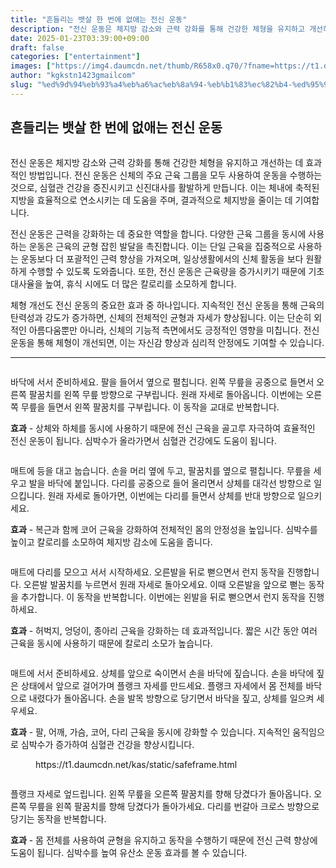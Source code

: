 ```yaml
---
title: "흔들리는 뱃살 한 번에 없애는 전신 운동"
description: "전신 운동은 체지방 감소와 근력 강화를 통해 건강한 체형을 유지하고 개선하는 데 효과적인 방법입니다. 전신 운동은 신체의 주요 근육 그룹을 모두 사용하여 운동을 수행하는 것으로, 심혈관 건강을 증진시키고 신진대사를 활발하게 만듭니다. 이는 체내에 축적된 지방을 효율적으"
date: 2025-01-23T03:39:00+09:00
draft: false
categories: ["entertainment"]
images: ["https://img4.daumcdn.net/thumb/R658x0.q70/?fname=https://t1.daumcdn.net/news/202407/23/tenbody/20240723073052172yrvz.jpg", "https://t1.daumcdn.net/news/202407/23/tenbody/20240723073052450slsc.gif", "https://t1.daumcdn.net/news/202407/23/tenbody/20240723073052756vxoi.gif", "https://t1.daumcdn.net/news/202407/23/tenbody/20240723073053060ssqc.gif", "https://t1.daumcdn.net/news/202407/23/tenbody/20240723073053403wwvp.gif"]
author: "kgkstn1423gmailcom"
slug: "%ed%9d%94%eb%93%a4%eb%a6%ac%eb%8a%94-%eb%b1%83%ec%82%b4-%ed%95%9c-%eb%b2%88%ec%97%90-%ec%97%86%ec%95%a0%eb%8a%94-%ec%a0%84%ec%8b%a0-%ec%9a%b4%eb%8f%99"
---
```


<h2 >흔들리는 뱃살 한 번에 없애는 전신 운동</h2> <figure ><img src="https://img4.daumcdn.net/thumb/R658x0.q70/?fname=https://t1.daumcdn.net/news/202407/23/tenbody/20240723073052172yrvz.jpg" alt=""/></figure> <p>전신 운동은 체지방 감소와 근력 강화를 통해 건강한 체형을 유지하고 개선하는 데 효과적인 방법입니다. 전신 운동은 신체의 주요 근육 그룹을 모두 사용하여 운동을 수행하는 것으로, 심혈관 건강을 증진시키고 신진대사를 활발하게 만듭니다. 이는 체내에 축적된 지방을 효율적으로 연소시키는 데 도움을 주며, 결과적으로 체지방을 줄이는 데 기여합니다.</p> <p>전신 운동은 근력을 강화하는 데 중요한 역할을 합니다. 다양한 근육 그룹을 동시에 사용하는 운동은 근육의 균형 잡힌 발달을 촉진합니다. 이는 단일 근육을 집중적으로 사용하는 운동보다 더 포괄적인 근력 향상을 가져오며, 일상생활에서의 신체 활동을 보다 원활하게 수행할 수 있도록 도와줍니다. 또한, 전신 운동은 근육량을 증가시키기 때문에 기초 대사율을 높여, 휴식 시에도 더 많은 칼로리를 소모하게 합니다.</p> <p>체형 개선도 전신 운동의 중요한 효과 중 하나입니다. 지속적인 전신 운동을 통해 근육의 탄력성과 강도가 증가하면, 신체의 전체적인 균형과 자세가 향상됩니다. 이는 단순히 외적인 아름다움뿐만 아니라, 신체의 기능적 측면에서도 긍정적인 영향을 미칩니다. 전신 운동을 통해 체형이 개선되면, 이는 자신감 향상과 심리적 안정에도 기여할 수 있습니다.</p> <hr /> <figure ><img src="https://t1.daumcdn.net/news/202407/23/tenbody/20240723073052450slsc.gif" alt=""/></figure> <p>바닥에 서서 준비하세요. 팔을 들어서 옆으로 펼칩니다. 왼쪽 무릎을 공중으로 들면서 오른쪽 팔꿈치를 왼쪽 무릎 방향으로 구부립니다. 원래 자세로 돌아옵니다. 이번에는 오른쪽 무릎을 들면서 왼쪽 팔꿈치를 구부립니다. 이 동작을 교대로 반복합니다.</p> <p><strong>효과</strong> - 상체와 하체를 동시에 사용하기 때문에 전신 근육을 골고루 자극하여 효율적인 전신 운동이 됩니다. 심박수가 올라가면서 심혈관 건강에도 도움이 됩니다.</p> <figure ><img src="https://t1.daumcdn.net/news/202407/23/tenbody/20240723073052756vxoi.gif" alt=""/></figure> <p>매트에 등을 대고 눕습니다. 손을 머리 옆에 두고, 팔꿈치를 옆으로 펼칩니다. 무릎을 세우고 발을 바닥에 붙입니다. 다리를 공중으로 들어 올리면서 상체를 대각선 방향으로 일으킵니다. 원래 자세로 돌아가면, 이번에는 다리를 들면서 상체를 반대 방향으로 일으키세요.</p> <p><strong>효과</strong> - 복근과 함께 코어 근육을 강화하여 전체적인 몸의 안정성을 높입니다. 심박수를 높이고 칼로리를 소모하여 체지방 감소에 도움을 줍니다.</p> <figure ><img src="https://t1.daumcdn.net/news/202407/23/tenbody/20240723073053060ssqc.gif" alt=""/></figure> <p>매트에 다리를 모으고 서서 시작하세요. 오른발을 뒤로 뻗으면서 런지 동작을 진행합니다. 오른발 발꿈치를 누르면서 원래 자세로 돌아오세요. 이때 오른발을 앞으로 뻗는 동작을 추가합니다. 이 동작을 반복합니다. 이번에는 왼발을 뒤로 뻗으면서 런지 동작을 진행하세요.</p> <p><strong>효과</strong> - 허벅지, 엉덩이, 종아리 근육을 강화하는 데 효과적입니다. 짧은 시간 동안 여러 근육을 동시에 사용하기 때문에 칼로리 소모가 높습니다.</p> <figure ><img src="https://t1.daumcdn.net/news/202407/23/tenbody/20240723073053403wwvp.gif" alt=""/></figure> <p>매트에 서서 준비하세요. 상체를 앞으로 숙이면서 손을 바닥에 짚습니다. 손을 바닥에 짚은 상태에서 앞으로 걸어가며 플랭크 자세를 만드세요. 플랭크 자세에서 몸 전체를 바닥으로 내렸다가 돌아옵니다. 손을 발목 방향으로 당기면서 바닥을 짚고, 상체를 일으켜 세우세요.</p> <p><strong>효과</strong> - 팔, 어깨, 가슴, 코어, 다리 근육을 동시에 강화할 수 있습니다. 지속적인 움직임으로 심박수가 증가하여 심혈관 건강을 향상시킵니다.</p> <figure ><div > https://t1.daumcdn.net/kas/static/safeframe.html </div></figure> <figure ><img src="https://t1.daumcdn.net/news/202407/23/tenbody/20240723073053725xjni.gif" alt=""/></figure> <p>플랭크 자세로 엎드립니다. 왼쪽 무릎을 오른쪽 팔꿈치를 향해 당겼다가 돌아옵니다. 오른쪽 무릎을 왼쪽 팔꿈치를 향해 당겼다가 돌아가세요. 다리를 번갈아 크로스 방향으로 당기는 동작을 반복합니다.</p> <p><strong>효과</strong> - 몸 전체를 사용하여 균형을 유지하고 동작을 수행하기 때문에 전신 근력 향상에 도움이 됩니다. 심박수를 높여 유산소 운동 효과를 볼 수 있습니다.</p>